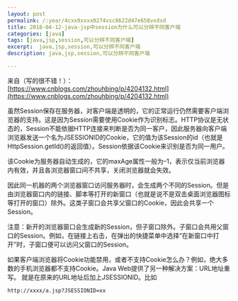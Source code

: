 ```yaml
---
layout: post
permalink: /:year/4cxx9xxxx0274vsc8622d47e658vxdsd
title: 2018-04-12-java-jsp中session为什么可以分辨不同客户端
categories: [java]
tags: [java,jsp,session,可以分辨不同客户端]
excerpt:  java,jsp,session,可以分辨不同客户端
description: java,jsp,session,可以分辨不同客户端

---
```



来自（写的很不错！）：
[https://www.cnblogs.com/zhouhbing/p/4204132.html](https://www.cnblogs.com/zhouhbing/p/4204132.html)




虽然Session保存在服务器，对客户端是透明的，它的正常运行仍然需要客户端浏览器的支持。这是因为Session需要使用Cookie作为识别标志。HTTP协议是无状态的，Session不能依据HTTP连接来判断是否为同一客户，因此服务器向客户端浏览器发送一个名为JSESSIONID的Cookie，它的值为该Session的id（也就是HttpSession.getId()的返回值）。Session依据该Cookie来识别是否为同一用户。

该Cookie为服务器自动生成的，它的maxAge属性一般为–1，表示仅当前浏览器内有效，并且各浏览器窗口间不共享，关闭浏览器就会失效。

因此同一机器的两个浏览器窗口访问服务器时，会生成两个不同的Session。但是由浏览器窗口内的链接、脚本等打开的新窗口（也就是说不是双击桌面浏览器图标等打开的窗口）除外。这类子窗口会共享父窗口的Cookie，因此会共享一个Session。

 

注意：新开的浏览器窗口会生成新的Session，但子窗口除外。子窗口会共用父窗口的Session。例如，在链接上右击，在弹出的快捷菜单中选择“在新窗口中打开”时，子窗口便可以访问父窗口的Session。

如果客户端浏览器将Cookie功能禁用，或者不支持Cookie怎么办？例如，绝大多数的手机浏览器都不支持Cookie。Java Web提供了另一种解决方案：URL地址重写。
就是在原来的URL地址后加上JSESSIONID。比如

```
http://xxxx/a.jsp?JSESSIONID=xx
```


